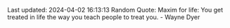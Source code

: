 Last updated: 2024-04-02 16:13:13
Random Quote: Maxim for life: You get treated in life the way you teach people to treat you. - Wayne Dyer